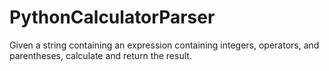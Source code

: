 # PythonCalculatorParser
Given a string containing an expression containing integers, operators, and parentheses, calculate and return the result.

